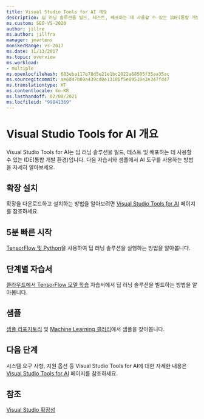```yaml
---
title: Visual Studio Tools for AI 개요
description: 딥 러닝 솔루션을 빌드, 테스트, 배포하는 데 사용할 수 있는 IDE(통합 개발 환경)인 Visual Studio Tools for AI에 대해 알아봅니다.
ms.custom: SEO-VS-2020
author: jillre
ms.author: jillfra
manager: jmartens
monikerRange: vs-2017
ms.date: 11/13/2017
ms.topic: overview
ms.workload:
- multiple
ms.openlocfilehash: 683eba117e78d5e21e1bc2022a68505f35aa35ac
ms.sourcegitcommit: ae6d47b09a439cd0e13180f5e89510e3e347fd47
ms.translationtype: HT
ms.contentlocale: ko-KR
ms.lasthandoff: 02/08/2021
ms.locfileid: "99841369"
---
```

# <a name="overview-of-visual-studio-tools-for-ai"></a>Visual Studio Tools for AI 개요

Visual Studio Tools for AI는 딥 러닝 솔루션을 빌드, 테스트 및 배포하는 데 사용할 수 있는 IDE(통합 개발 환경)입니다. 다음 자습서와 샘플에서 AI 도구를 사용하는 방법을 자세히 알아보세요.

## <a name="install-the-extension"></a>확장 설치

확장을 다운로드하고 설치하는 방법을 알아보려면 [Visual Studio Tools for AI](installation.md) 페이지를 참조하세요.

## <a name="5-minute-quickstart"></a>5분 빠른 시작

[TensorFlow 및 Python](tensorflow-local.md)을 사용하여 딥 러닝 솔루션을 실행하는 방법을 알아봅니다.

## <a name="step-by-step-tutorial"></a>단계별 자습서

[클라우드에서 TensorFlow 모델 학습](tensorflow-vm.md) 자습서에서 딥 러닝 솔루션을 빌드하는 방법을 알아봅니다.

## <a name="samples"></a>샘플

[샘플 리포지토리](https://github.com/Microsoft/samples-for-ai) 및 [Machine Learning 갤러리](https://gallery.cortanaintelligence.com/projects)에서 샘플을 찾아봅니다.

## <a name="next-steps"></a>다음 단계

시스템 요구 사항, 지원 옵션 등 Visual Studio Tools for AI에 대한 자세한 내용은 [Visual Studio Tools for AI](about-ai-tools.md) 페이지를 참조하세요.

## <a name="see-also"></a>참조
[Visual Studio 확장성](../extensibility/index.yml?view=vs-2017&preserve-view=true)